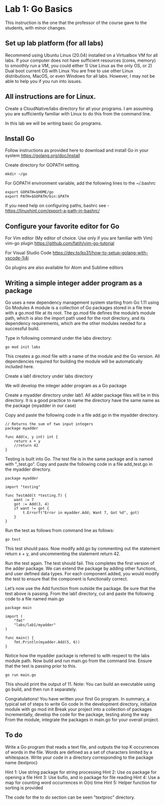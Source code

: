 # Lab 1: Go Basics

This instruction is the one that the professor of the course gave to the students, with minor changes.

## Set up lab platform (for all labs)
Recommend using Ubuntu Linux (20.04) installed on a Virtualbox VM for all labs.
If your computer does not have sufficient resources (cores, memory) to smoothly run a VM, you could either 1) Use Linux as the only OS, or 2) Dual boot current OS with Linux
You are free to use other Linux distributions, MacOS, or even Windows for all labs. However, I may not be able to help you if you run into issues. 

## All instructions are for Linux.
Create  a CloudNative/labs directory for all your programs. I am assuming you are sufficiently familiar with Linux to do this from the command line.

In this lab we will be writing basic Go programs.

## Install Go
Follow instructions as provided here to download and install Go in your system
https://golang.org/doc/install

Create directory for GOPATH setting.
```
mkdir ~/go
```
For GOPATH environment variable, add the following lines to the ~/.bashrc
```
export GOPATH=$HOME/go
export PATH=$GOPATH/bin:$PATH 
```
If you need help on configuring paths, bashrc see -
https://linuxhint.com/export-a-path-in-bashrc/


## Configure your favorite editor for Go

For Vim editor (My editor of choice. Use only if you are familiar with Vim)
vim-go plugin
https://github.com/fatih/vim-go-tutorial

For Visual Studio Code 
https://dev.to/ko31/how-to-setup-golang-with-vscode-1i4i

Go plugins are also available for Atom and Sublime editors

## Writing a simple integer adder program as a package


Go uses a new dependency management system starting from Go 1.11 using Go Modules
A module is a collection of Go packages stored in a file tree with a go.mod file at its root. The go.mod file defines the module’s module path, which is also the import path used for the root directory, and its dependency requirements, which are the other modules needed for a successful build.


Type in following command under the labs directory:
```
go mod init labs
```

This creates a go.mod file with a name of the module and the Go version. All dependencies required for building the module will be automatically included here.

Create a lab1 directory under labs directory

We will develop the integer adder program as a Go package

Create a myadder directory under lab1. All adder package files will be in this directory. It is a good practice to name the directory have the same name as the package (myadder in our case)

Copy and paste the following code in a file add.go in the myadder directory.

```
// Returns the sum of two input integers
package myadder

func Add(x, y int) int {
    return x + y 
    //return 42
}
```

Testing is built into Go. The test file is in the same package and is named with “<filename>_test.go”. 
Copy and paste the following code in a file add_test.go in the myadder directory.
```
package myadder

import "testing"

func TestAdd(t *testing.T) {
    want := 7
    got := Add(3, 4)
    if want != got {
        t.Errorf("Error in myadder.Add; Want 7, Got %d", got)
    }   
}
```
Run the test as follows from command line as follows:
```
go test
```
This test should pass. 
Now modify add.go by commenting out the statement return x + y, and uncommenting the statement return 42.

Run the test again. The test should fail.
This completes the first version of the adder package. We can extend the package by adding other functions, and user defined data types. For each component added, you would modify the test to ensure that the component is functionally correct. 

Let’s now use the Add function from outside the package. Be sure that the test above is passing.
From the lab1 directory, cut and paste the following code to a file named main.go

```
package main

import (
    "fmt"
    "labs/lab1/myadder"
)

func main() {
    fmt.Println(myadder.Add(5, 6)) 
}
```

Notice how the myadder package is referred to with respect to the labs module path.
Now build and run main.go from the command line. Ensure that the test is passing prior to this.
```
go run main.go
```
This should print the output of 11.
Note: You can build an executable using go build, and then run it separately.

Congratulations! You have written your first Go program.
In summary, a typical set of steps to write Go code
In the development directory, initialize module with go mod init
Break your project into a collection of packages
Incrementally, develop the code for the package, testing along the way
From the module, integrate the packages in main.go for your overall project.


## To do
Write a Go program that reads a text file, and outputs the top K occurrences of words in the file. Words are defined as a set of characters limited by a whitespace.
Write your code in a directory corresponding to the package name (textproc)

Hint 1: Use string package for string processing
Hint 2: Use os package for opening a file
Hint 3: Use bufio, and io package for file reading
Hint 4: Use a map for counting word occurrences in O(n) time
Hint 5: Helper function for sorting is provided


The code for the to do section can be seen "textproc" directory.
